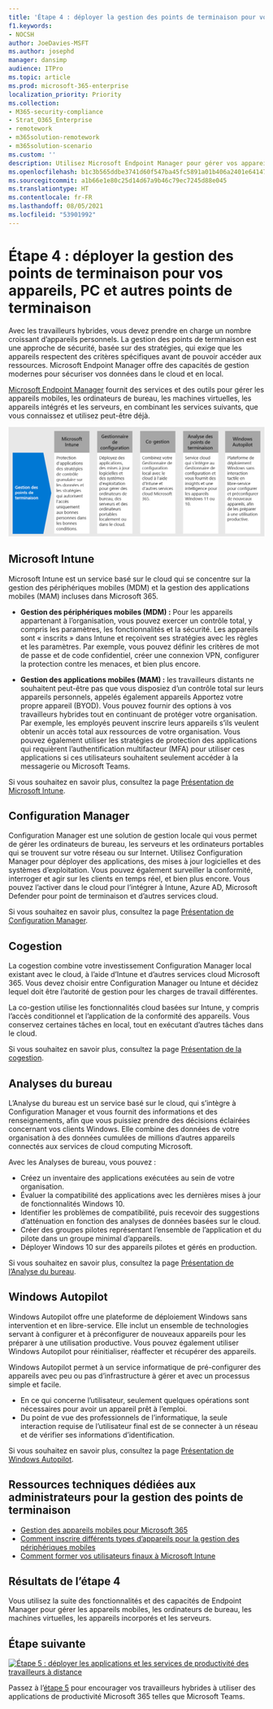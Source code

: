 ```yaml
---
title: 'Étape 4 : déployer la gestion des points de terminaison pour vos appareils, PC et autres points de terminaison'
f1.keywords:
- NOCSH
author: JoeDavies-MSFT
ms.author: josephd
manager: dansimp
audience: ITPro
ms.topic: article
ms.prod: microsoft-365-enterprise
localization_priority: Priority
ms.collection:
- M365-security-compliance
- Strat_O365_Enterprise
- remotework
- m365solution-remotework
- m365solution-scenario
ms.custom: ''
description: Utilisez Microsoft Endpoint Manager pour gérer vos appareils de gestion, PC et autres points de terminaison.
ms.openlocfilehash: b1c3b565ddbe3741d60f547ba45fc5891a01b406a2401e64147696aa1934b3e9
ms.sourcegitcommit: a1b66e1e80c25d14d67a9b46c79ec7245d88e045
ms.translationtype: HT
ms.contentlocale: fr-FR
ms.lasthandoff: 08/05/2021
ms.locfileid: "53901992"
---
```

# <a name="step-4-deploy-endpoint-management-for-your-devices-pcs-and-other-endpoints"></a>Étape 4 : déployer la gestion des points de terminaison pour vos appareils, PC et autres points de terminaison

Avec les travailleurs hybrides, vous devez prendre en charge un nombre croissant d’appareils personnels. La gestion des points de terminaison est une approche de sécurité, basée sur des stratégies, qui exige que les appareils respectent des critères spécifiques avant de pouvoir accéder aux ressources. Microsoft Endpoint Manager offre des capacités de gestion modernes pour sécuriser vos données dans le cloud et en local. 

[Microsoft Endpoint Manager](/mem/endpoint-manager-overview) fournit des services et des outils pour gérer les appareils mobiles, les ordinateurs de bureau, les machines virtuelles, les appareils intégrés et les serveurs, en combinant les services suivants, que vous connaissez et utilisez peut-être déjà.

![Composants de la gestion des points de terminaison pour Microsoft 365](../media/empower-people-to-work-remotely/endpoint-managment-step-grid.png)

## <a name="microsoft-intune"></a>Microsoft Intune

Microsoft Intune est un service basé sur le cloud qui se concentre sur la gestion des périphériques mobiles (MDM) et la gestion des applications mobiles (MAM) incluses dans Microsoft 365. 

- **Gestion des périphériques mobiles (MDM) :** Pour les appareils appartenant à l’organisation, vous pouvez exercer un contrôle total, y compris les paramètres, les fonctionnalités et la sécurité. Les appareils sont « inscrits » dans Intune et reçoivent ses stratégies avec les règles et les paramètres. Par exemple, vous pouvez définir les critères de mot de passe et de code confidentiel, créer une connexion VPN, configurer la protection contre les menaces, et bien plus encore.

- **Gestion des applications mobiles (MAM) :** les travailleurs distants ne souhaitent peut-être pas que vous disposiez d’un contrôle total sur leurs appareils personnels, appelés également appareils Apportez votre propre appareil (BYOD). Vous pouvez fournir des options à vos travailleurs hybrides tout en continuant de protéger votre organisation. Par exemple, les employés peuvent inscrire leurs appareils s’ils veulent obtenir un accès total aux ressources de votre organisation. Vous pouvez également utiliser les stratégies de protection des applications qui requièrent l’authentification multifacteur (MFA) pour utiliser ces applications si ces utilisateurs souhaitent seulement accéder à la messagerie ou Microsoft Teams.

Si vous souhaitez en savoir plus, consultez la page [Présentation de Microsoft Intune](/intune/fundamentals/what-is-intune).

## <a name="configuration-manager"></a>Configuration Manager

Configuration Manager est une solution de gestion locale qui vous permet de gérer les ordinateurs de bureau, les serveurs et les ordinateurs portables qui se trouvent sur votre réseau ou sur Internet. Utilisez Configuration Manager pour déployer des applications, des mises à jour logicielles et des systèmes d’exploitation. Vous pouvez également surveiller la conformité, interroger et agir sur les clients en temps réel, et bien plus encore. Vous pouvez l’activer dans le cloud pour l’intégrer à Intune, Azure AD, Microsoft Defender pour point de terminaison et d’autres services cloud. 

Si vous souhaitez en savoir plus, consultez la page [Présentation de Configuration Manager](/mem/configmgr/core/understand/introduction).

## <a name="co-management"></a>Cogestion

La cogestion combine votre investissement Configuration Manager local existant avec le cloud, à l’aide d’Intune et d’autres services cloud Microsoft 365. Vous devez choisir entre Configuration Manager ou Intune et décidez lequel doit être l’autorité de gestion pour les charges de travail différentes. 

La co-gestion utilise les fonctionnalités cloud basées sur Intune, y compris l’accès conditionnel et l’application de la conformité des appareils. Vous conservez certaines tâches en local, tout en exécutant d’autres tâches dans le cloud.

Si vous souhaitez en savoir plus, consultez la page [Présentation de la cogestion](/mem/configmgr/comanage/overview).

## <a name="desktop-analytics"></a>Analyses du bureau

L’Analyse du bureau est un service basé sur le cloud, qui s’intègre à Configuration Manager et vous fournit des informations et des renseignements, afin que vous puissiez prendre des décisions éclairées concernant vos clients Windows. Elle combine des données de votre organisation à des données cumulées de millions d’autres appareils connectés aux services de cloud computing Microsoft. 

Avec les Analyses de bureau, vous pouvez :

- Créez un inventaire des applications exécutées au sein de votre organisation.
- Évaluer la compatibilité des applications avec les dernières mises à jour de fonctionnalités Windows 10.
- Identifier les problèmes de compatibilité, puis recevoir des suggestions d’atténuation en fonction des analyses de données basées sur le cloud.
- Créer des groupes pilotes représentant l’ensemble de l’application et du pilote dans un groupe minimal d’appareils.
- Déployer Windows 10 sur des appareils pilotes et gérés en production.

Si vous souhaitez en savoir plus, consultez la page [Présentation de l’Analyse du bureau](/mem/configmgr/desktop-analytics/overview).

## <a name="windows-autopilot"></a>Windows Autopilot

Windows Autopilot offre une plateforme de déploiement Windows sans intervention et en libre-service. Elle inclut un ensemble de technologies servant à configurer et à préconfigurer de nouveaux appareils pour les préparer à une utilisation productive. Vous pouvez également utiliser Windows Autopilot pour réinitialiser, réaffecter et récupérer des appareils. 

Windows Autopilot permet à un service informatique de pré-configurer des appareils avec peu ou pas d’infrastructure à gérer et avec un processus simple et facile. 

- En ce qui concerne l’utilisateur, seulement quelques opérations sont nécessaires pour avoir un appareil prêt à l’emploi. 
- Du point de vue des professionnels de l’informatique, la seule interaction requise de l’utilisateur final est de se connecter à un réseau et de vérifier ses informations d’identification.

Si vous souhaitez en savoir plus, consultez la page [Présentation de Windows Autopilot](/windows/deployment/windows-autopilot/windows-autopilot).

## <a name="admin-technical-resources-for-endpoint-management"></a>Ressources techniques dédiées aux administrateurs pour la gestion des points de terminaison

- [Gestion des appareils mobiles pour Microsoft 365](../enterprise/device-management-roadmap-microsoft-365.md)
- [Comment inscrire différents types d’appareils pour la gestion des périphériques mobiles](/mem/intune/enrollment/device-enrollment)
- [Comment former vos utilisateurs finaux à Microsoft Intune](/mem/intune/fundamentals/end-user-educate)
 
## <a name="results-of-step-4"></a>Résultats de l’étape 4

Vous utilisez la suite des fonctionnalités et des capacités de Endpoint Manager pour gérer les appareils mobiles, les ordinateurs de bureau, les machines virtuelles, les appareils incorporés et les serveurs.

## <a name="next-step"></a>Étape suivante

[![Étape 5 : déployer les applications et les services de productivité des travailleurs à distance](../media/empower-people-to-work-remotely/remote-workers-step-grid-5.png)](empower-people-to-work-remotely-teams-productivity-apps.md)

Passez à l’[étape 5](empower-people-to-work-remotely-teams-productivity-apps.md) pour encourager vos travailleurs hybrides à utiliser des applications de productivité Microsoft 365 telles que Microsoft Teams.